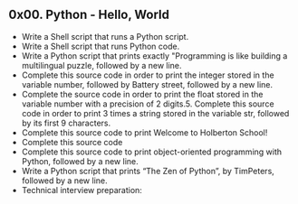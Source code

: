 0x00. Python - Hello, World
---------------------------

* Write a Shell script that runs a Python script.
* Write a Shell script that runs Python code.
* Write a Python script that prints exactly "Programming is like building a multilingual puzzle, followed by a new line.
* Complete this source code in order to print the integer stored in the variable number, followed by Battery street, followed by a new line.
* Complete the source code in order to print the float stored in the variable number with a precision of 2 digits.5. Complete this source code in order to print 3 times a string stored in the variable str, followed by its first 9 characters.
* Complete this source code to print Welcome to Holberton School!
* Complete this source code
* Complete this source code to print object-oriented programming with Python, followed by a new line.
* Write a Python script that prints “The Zen of Python”, by TimPeters, followed by a new line.
* Technical interview preparation:
